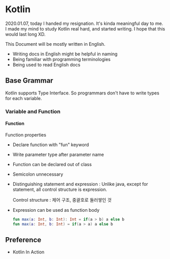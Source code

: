 # Kotlin

2020.01.07, today I handed my resignation. It's kinda meaningful day to me. I made my mind to study Kotlin real hard, and started writing. I hope that this would last long XD. 



This Document will be mostly written in English.

+ Writing docs in English might be helpful in naming
+ Being familiar with programming terminologies
+ Being used to read English docs 

## Base Grammar

Kotlin supports Type Interface. So programmars don't have to write types for each variable.

### Variable and Function

#### Function

Function properties

+ Declare function with "fun" keyword

+ Write parameter type after parameter name

+ Function can be declared out of class

+ Semicolon unnecessary

+ Distinguishing statement and expression : Unlike java, except for statement, all control structure is expression.

  Control structure : 제어 구조, 중괄호로 둘러쌓인 것

+ Expression can be used as function body

  ```kotlin
  fun max(a: Int, b: Int): Int = if(a > b) a else b
  fun max(a: Int, b: Int) = if(a > a) a else b
  ```

  

## Preference

+ Kotlin In Action 

  